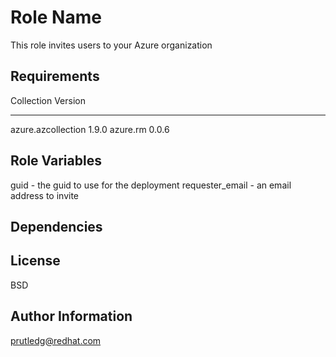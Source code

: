 Role Name
=========

This role invites users to your Azure organization

Requirements
------------

Collection         Version
------------------ -------
azure.azcollection 1.9.0
azure.rm           0.0.6

Role Variables
--------------

guid - the guid to use for the deployment
requester_email - an email address to invite

Dependencies
------------

License
-------

BSD

Author Information
------------------

prutledg@redhat.com
